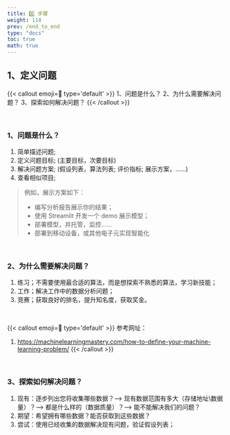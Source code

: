 ```yaml
---
title: 4️⃣ 步骤
weight: 114
prev: /end_to_end
type: "docs" 
toc: true
math: true
---
```


## 1、定义问题

{{< callout emoji=📝 type='default' >}}
1、问题是什么？
2、为什么需要解决问题？
3、探索如何解决问题？
{{< /callout >}}

<br>

### 1、问题是什么？

1. 简单描述问题;
2. 定义问题目标; (主要目标，次要目标)
3. 解决问题方案; (假设列表，算法列表; 评价指标; 展示方案，……)
4. 查看相似项目;

> 例如，展示方案如下：
> - 编写分析报告展示你的结果；
> - 使用 Streamlit 开发一个 demo 展示模型；
> - 部署模型，并托管，监控……
> - 部署到移动设备，或其他电子元实现智能化

<br>

### 2、为什么需要解决问题？

1. 练习；不需要使用最合适的算法，而是想探索不熟悉的算法，学习新技能；
2. 工作；解决工作中的数据分析问题；
3. 竞赛；获取良好的排名，提升知名度，获取奖金。

<br>

{{< callout emoji=📝 type='default' >}}
参考网址：
1. https://machinelearningmastery.com/how-to-define-your-machine-learning-problem/
{{< /callout >}}

<br>

### 3、探索如何解决问题？

1. 现有：逐步列出您将收集哪些数据？—> 现有数据范围有多大（存储地址\数据量）？—> 都是什么样的（数据质量）？—> 能不能解决我们的问题？
2. 期望：希望拥有哪些数据？能否获取到这些数据？
3. 尝试：使用已经收集的数据解决现有问题，验证假设列表；

<br><br>








